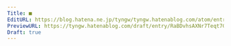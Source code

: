 ```yaml
---
Title: ■
EditURL: https://blog.hatena.ne.jp/tyngw/tyngw.hatenablog.com/atom/entry/6802418398323518935
PreviewURL: https://tyngw.hatenablog.com/draft/entry/RaBDvhsAXNr7Teqt7GUx-WEDcSQ
Draft: true
---
```


